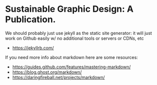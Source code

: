 # Sustainable Graphic Design: A Publication.

We should probably just use jekyll as the static site generator: it will just work on Github easily w/ no additional tools or servers or CDNs, etc
- https://jekyllrb.com/

If you need more info about markdown here are some resources:
- https://guides.github.com/features/mastering-markdown/
- https://blog.ghost.org/markdown/
- https://daringfireball.net/projects/markdown/
